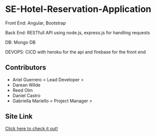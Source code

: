 # SE-Hotel-Reservation-Application

Front End: Angular, Bootstrap

Back End: RESTfull API using node.js, express.js for handling requests 

DB: Mongo DB

DEVOPS: CICD with heroku for the api and firebase for the front end


## Contributors
 * Ariel Guerrero < Lead Developer >
 * Darean Wilde
 * Reed Olm
 * Daniel Castro
 * Gabriella Mariello < Project Manager >



## Site Link

[Click here to check it out!](https://hotel-reservation-se-site-2021.web.app/)
